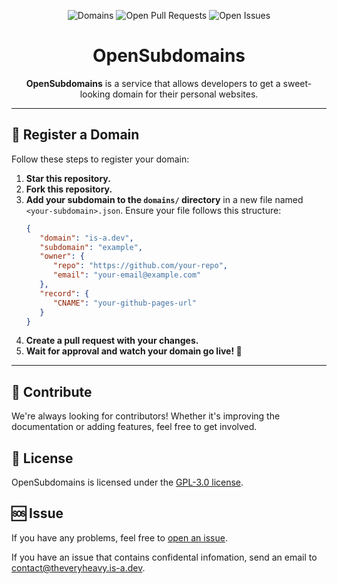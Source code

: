 <p align="center">
   <img alt="Domains" src="https://img.shields.io/github/directory-file-count/OpenSubdomains/register/domains?color=5c4eb&label=domains&style=for-the-badge">
   <img alt="Open Pull Requests" src="https://img.shields.io/github/issues-raw/OpenSubdomains/register?label=pull%20requests&style=for-the-badge">
   <img alt="Open Issues" src="https://img.shields.io/github/issues-pr-raw/OpenSubdomains/register?label=issues&style=for-the-badge">
</p>

<h1 align="center">OpenSubdomains</h1>

<p align="center"><strong>OpenSubdomains</strong> is a service that allows developers to get a sweet-looking domain for their personal websites.</p>

---

## 🚀 Register a Domain

Follow these steps to register your domain:

1. **Star this repository.**
2. **Fork this repository.**
3. **Add your subdomain to the `domains/` directory** in a new file named `<your-subdomain>.json`. Ensure your file follows this structure:
   ```json
   {
      "domain": "is-a.dev",
      "subdomain": "example",
      "owner": {
         "repo": "https://github.com/your-repo",
         "email": "your-email@example.com"
      },
      "record": {
         "CNAME": "your-github-pages-url"
      }
   }
4. **Create a pull request with your changes.**
5. **Wait for approval and watch your domain go live! 🎉**

---
## 🤝 Contribute
We're always looking for contributors! Whether it's improving the documentation or adding features, feel free to get involved.

## 📄 License
OpenSubdomains is licensed under the [GPL-3.0 license](https://github.com/OpenSubdomains/register/blob/main/LICENSE).

## 🆘 Issue
If you have any problems, feel free to [open an issue](https://github.com/OpenSubdomains/register/issues).

If you have an issue that contains confidental infomation, send an email to contact@theveryheavy.is-a.dev.
